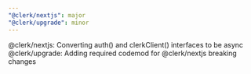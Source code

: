 ```yaml
---
"@clerk/nextjs": major
"@clerk/upgrade": minor
---
```


@clerk/nextjs: Converting auth() and clerkClient() interfaces to be async
@clerk/upgrade: Adding required codemod for @clerk/nextjs breaking changes
